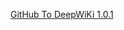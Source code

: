 <!---->
<!--AUTHORS-->
<!--AUTHORS-END-->
<!--OTHERS-->
[GitHub To DeepWiKi 1.0.1](https://chromewebstore.google.com/detail/mncphefajbojphfmfneoeojecehokplj)
<!--OTHERS-END-->
